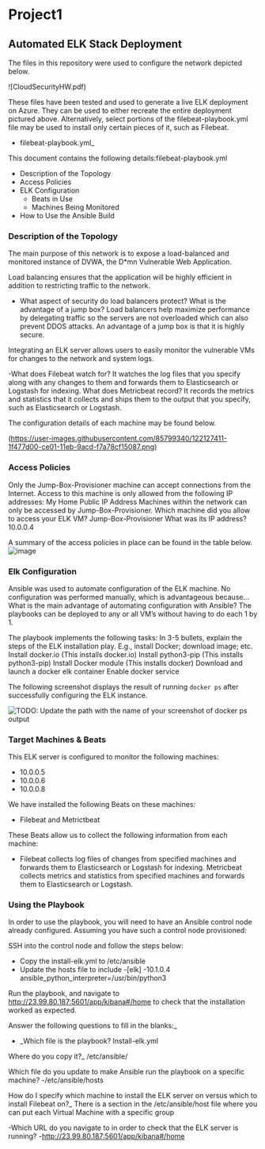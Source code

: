 # Project1

## Automated ELK Stack Deployment

The files in this repository were used to configure the network depicted below.

![CloudSecurityHW.pdf)

These files have been tested and used to generate a live ELK deployment on Azure. They can be used to either recreate the entire deployment pictured above. Alternatively, select portions of the filebeat-playbook.yml file may be used to install only certain pieces of it, such as Filebeat.

  - filebeat-playbook.yml_

This document contains the following details:filebeat-playbook.yml 
- Description of the Topology
- Access Policies
- ELK Configuration
  - Beats in Use
  - Machines Being Monitored
- How to Use the Ansible Build


### Description of the Topology

The main purpose of this network is to expose a load-balanced and monitored instance of DVWA, the D*mn Vulnerable Web Application.

Load balancing ensures that the application will be highly efficient in addition to restricting traffic to the network.

- What aspect of security do load balancers protect? What is the advantage of a jump box?
 Load balancers help maximize performance by delegating traffic so the servers are not overloaded which can also prevent DDOS attacks. An advantage of a jump box is that it is highly secure.

Integrating an ELK server allows users to easily monitor the vulnerable VMs for changes to the network and system logs.

-What does Filebeat watch for?
It watches the log files that you specify along with any changes to them and forwards them to Elasticsearch or Logstash for indexing.
What does Metricbeat record?
It records the metrics and statistics that it collects and ships them to the output that you specify, such as Elasticsearch or Logstash.

The configuration details of each machine may be found below.

(https://user-images.githubusercontent.com/85799340/122127411-1f477d00-ce01-11eb-9acd-f7a78cf15087.png)

### Access Policies

Only the Jump-Box-Provisioner machine can accept connections from the Internet. Access to this machine is only allowed from the following IP addresses: 
My Home Public IP Address
Machines within the network can only be accessed by Jump-Box-Provisioner.
Which machine did you allow to access your ELK VM?
Jump-Box-Provisioner
What was its IP address?
10.0.0.4

A summary of the access policies in place can be found in the table below.
![image](https://user-images.githubusercontent.com/85799340/122127668-8402d780-ce01-11eb-8059-c6321c7890c4.png)

### Elk Configuration

Ansible was used to automate configuration of the ELK machine. No configuration was performed manually, which is advantageous because...
What is the main advantage of automating configuration with Ansible?
The playbooks can be deployed to any or all VM’s without having to do each 1 by 1.

The playbook implements the following tasks:
In 3-5 bullets, explain the steps of the ELK installation play. E.g., install Docker; download image; etc.
Install docker.io (This installs docker.io)
Install python3-pip (This installs python3-pip)
Install Docker module (This installs docker)
Download and launch a docker elk container
Enable docker service

The following screenshot displays the result of running `docker ps` after successfully configuring the ELK instance.

![TODO: Update the path with the name of your screenshot of docker ps output](Images/docker_ps_output.png)

### Target Machines & Beats
This ELK server is configured to monitor the following machines:
- 10.0.0.5
- 10.0.0.6
- 10.0.0.8

We have installed the following Beats on these machines:
- Filebeat and Metrictbeat

These Beats allow us to collect the following information from each machine:
- Filebeat collects log files of changes from specified machines and forwards them to Elasticsearch or Logstash for indexing.
Metricbeat collects metrics and statistics from specified machines and forwards them to Elasticsearch or Logstash.

### Using the Playbook
In order to use the playbook, you will need to have an Ansible control node already configured. Assuming you have such a control node provisioned: 

SSH into the control node and follow the steps below: 
- Copy the install-elk.yml to /etc/ansible
- Update the hosts file to include
-[elk]
-10.1.0.4 ansible_python_interpreter=/usr/bin/python3

Run the playbook, and navigate to http://23.99.80.187:5601/app/kibana#/home to check that the installation worked as expected.

Answer the following questions to fill in the blanks:_
- _Which file is the playbook? Install-elk.yml

Where do you copy it?_
/etc/ansible/

Which file do you update to make Ansible run the playbook on a specific machine? 
-/etc/ansible/hosts

How do I specify which machine to install the ELK server on versus which to install Filebeat on?_
There is a section in the /etc/ansible/host file where you can put each Virtual Machine with a specific group

-Which URL do you navigate to in order to check that the ELK server is running?
-http://23.99.80.187:5601/app/kibana#/home
